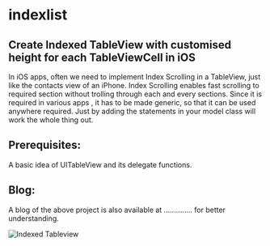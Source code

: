 indexlist
=========
Create Indexed TableView with customised height for each TableViewCell in iOS  
------------------------------------------------------------------------------
In iOS apps, often we need to implement Index Scrolling in a TableView, just like the contacts view of an iPhone. Index Scrolling enables fast scrolling to required section without trolling through each and every sections. Since it is required in various apps , it has to be made generic, so that it can be used anywhere required. Just by adding the statements in your model class will work the whole thing out. 
 
Prerequisites:
--------------
A basic idea of UITableView and its delegate functions.

Blog:
-----
A blog of the above project is also available at .............. for better understanding.   


![Indexed Tableview](https://raw.github.com/innofied/indexlist/master/illustration.png)
